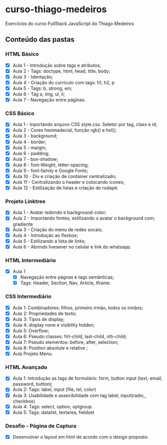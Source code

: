 # curso-thiago-medeiros
 Exercícios do curso FullStack JavaScript do Thiago Medeiros

 ## Conteúdo das pastas

 ### HTML Básico
- [x] Aula 1 - Introdução sobre tags e atributos;
- [x] Aula 2 - Tags: doctype, html, head, title, body;
- [x] Aula 3 - Identação;
- [x] Aula 4 - Criação do currículo com tags: h1, h2, p
- [x] Aula 5 - Tags: b, strong, em;
- [x] Aula 6 - Tag a, img, ul, li;
- [x] Aula 7 - Navegação entre páginas.

### CSS Básico
- [x] Aula 1 - Inportando arquivo CSS style.css. Seletor por tag, class e id;
- [x] Aula 2 - Cores heximadecial, função rgb() e hsl();
- [x] Aula 3 - background;
- [x] Aula 4 - border;
- [x] Aula 5 - margin;
- [x] Aula 6 - padding;
- [x] Aula 7 - box-shadow;
- [x] Aula 8 - font-Weight, letter-spacing;
- [x] Aula 9 - font-family e Google Fonts;
- [x] Aula 10 - Div e criação de container centralizado;
- [x] Aula 11 - Centralizando o header e colocando icones;
- [x] Aula 12 - Estilização de listas e criação do rodapé.

### Projeto Linktree
- [x] Aula 1 - Avatar redondo e background-color;
- [x] Aula 2 - Importando fontes, estilizando o avatar o background com; gradiente
- [x] Aula 3 - Criação do menu de redes socais;
- [x] Aula 4 - Introdução ao flexbox;
- [x] Aula 5 - Estilizando a lista de links;
- [x] Aula 6 - Abrindo livesever no celular e link do whatsapp.

### HTML Intermediário
- [x] Aula 1
  - [x] Navegação entre págnas e tags semânticas;
  - [x] Tags: Header, Section, Nav, Article, Iframe.

### CSS Intermediário
- [x] Aula 1: Combinadores: filhos, primeiro irmão, todos os irmãos;
- [x] Aula 2: Propriedades de texto;
- [x] Aula 3: Tipos de display;
- [x] Aula 4: display none e visibility hidden;
- [x] Aula 5: Overflow;
- [x] Aula 6: Pseudo classes: firt-child, last-child, nth-child;
- [x] Aula 7: Pseudo elementos: before, after, selection;
- [x] Aula 8: Position absolute e relative ;
- [x] Aula Projeto Menu.

### HTML Avançado
- [x] Aula 1: Introdução as tags de formulário: form, button input (text, email, password, button);
- [x] Aula 2: Tags: label, input (file, tel, color)
- [x] Aula 3: Usabilidade e assecibilidade com tag label, input(radio,, checkbox)
- [x] Aula 4: Tags: select, option, optgroup
- [x] Aula 5: Tags: datalist, textarea, fieldset

### Desafio - Página de Captura
- [x] Desenvolver o layout em html de acordo com o design proposto.